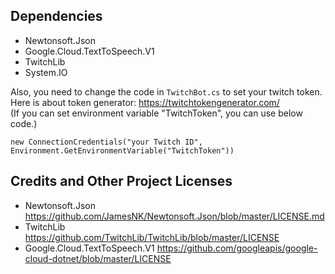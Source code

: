 ﻿## Dependencies
- Newtonsoft.Json
- Google.Cloud.TextToSpeech.V1
- TwitchLib
- System.IO

Also, you need to change the code in `TwitchBot.cs` to set your twitch token.  
Here is about token generator: https://twitchtokengenerator.com/  
(If you can set environment variable "TwitchToken", you can use below code.)
```
new ConnectionCredentials("your Twitch ID", Environment.GetEnvironmentVariable("TwitchToken"))
```

## Credits and Other Project Licenses
- Newtonsoft.Json  
https://github.com/JamesNK/Newtonsoft.Json/blob/master/LICENSE.md
- TwitchLib  
https://github.com/TwitchLib/TwitchLib/blob/master/LICENSE
- Google.Cloud.TextToSpeech.V1
https://github.com/googleapis/google-cloud-dotnet/blob/master/LICENSE
